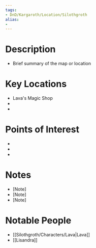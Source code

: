 ```yaml
---
tags:
- DnD/Kargaroth/Location/Silothgroth
alias:
- 
---
```


# Description
- Brief summary of the map or location

# Key Locations
- Lava's Magic Shop
- [Location 2]: [Description/Notes]
- [Location 3]: [Description/Notes]

# Points of Interest
- [POI 1]: [Description/Notes]
- [POI 2]: [Description/Notes]
- [POI 3]: [Description/Notes]

# Notes
- [Note]
- [Note]
- [Note]

# Notable People
- [[Silothgroth/Characters/Lava|Lava]]
- [[Lisandra]]
